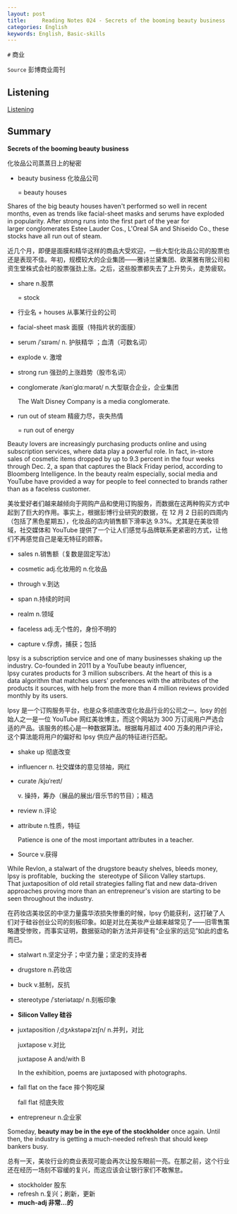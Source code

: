 ```yaml
---
layout: post
title:     Reading Notes 024 - Secrets of the booming beauty business
categories: English
keywords: English, Basic-skills
---
```




`#` 商业

`Source` 彭博商业周刊

## Listening

[Listening](https://reading.liulishuo.com/share/audios/NTUwMDEwMDAwMDAwMDE1NA==?login=44086617)

## Summary

**Secrets of the booming beauty business**

化妆品公司蒸蒸日上的秘密

* beauty business 化妆品公司

  = beauty houses 



Shares of the big beauty houses haven't performed so well in recent months, even as trends like facial-sheet masks and serums have exploded in popularity. After strong runs into the first part of the year for larger conglomerates Estee Lauder Cos., L'Oreal SA and Shiseido Co., these stocks have all run out of steam.

近几个月，即便是面膜和精华这样的商品大受欢迎，一些大型化妆品公司的股票也还是表现不佳。年初，规模较大的企业集团——雅诗兰黛集团、欧莱雅有限公司和资生堂株式会社的股票强劲上涨。之后，这些股票都失去了上升势头，走势疲软。

* share n.股票

  = stock

* 行业名 + houses 从事某行业的公司 

* facial-sheet mask 面膜（特指片状的面膜）

* serum /ˈsɪrəm/ n. 护肤精华 ；血清（可数名词）

* explode v. 激增

* strong run 强劲的上涨趋势（股市名词）

* conglomerate /kənˈɡlɑːmərət/ n.大型联合企业，企业集团

  The Walt Disney Company is a media conglomerate.

* run out of steam 精疲力尽，丧失热情

  = run out of energy 



Beauty lovers are increasingly purchasing products online and using subscription services, where data play a powerful role. In fact, in-store sales of cosmetic items dropped by up to 9.3 percent in the four weeks through Dec. 2, a span that captures the Black Friday period, according to Bloomberg Intelligence. In the beauty realm especially, social media and YouTube have provided a way for people to feel connected to brands rather than as a faceless customer.

美妆爱好者们越来越倾向于网购产品和使用订购服务，而数据在这两种购买方式中起到了巨大的作用。事实上，根据彭博行业研究的数据，在 12 月 2 日前的四周内（包括了黑色星期五），化妆品的店内销售额下滑率达 9.3%。尤其是在美妆领域，社交媒体和 YouTube 提供了一个让人们感觉与品牌联系更紧密的方式，让他们不再感觉自己是毫无特征的顾客。

* sales n.销售额（复数是固定写法）

* cosmetic adj.化妆用的 n.化妆品

* through v.到达

* span n.持续的时间

* realm n.领域

* faceless adj.无个性的，身份不明的

* capture v.俘虏，捕获；包括

  

Ipsy is a subscription service and one of many businesses shaking up the industry. Co-founded in 2011 by a YouTube beauty influencer, Ipsy curates products for 3 million subscribers. At the heart of this is a data algorithm that matches users' preferences with the attributes of the products it sources, with help from the more than 4 million reviews provided monthly by its users.

Ipsy 是一个订购服务平台，也是众多彻底改变化妆品行业的公司之一。Ipsy 的创始人之一是一位 YouTube 网红美妆博主，而这个网站为 300 万订阅用户严选合适的产品。该服务的核心是一种数据算法。根据每月超过 400 万条的用户评论，这个算法能将用户的偏好和 Ipsy 供应产品的特征进行匹配。

* shake up 彻底改变

* influencer n. 社交媒体的意见领袖，网红

* curate /kjʊˈreɪt/

  v. 操持，筹办（展品的展出/音乐节的节目）；精选

* review n.评论

* attribute n.性质，特征

  Patience is one of the most important attributes in a teacher.

* Source v.获得



While Revlon, a stalwart of the drugstore beauty shelves, bleeds money, Ipsy is profitable,  bucking the  stereotype of Silicon Valley startups. That juxtaposition of old retail strategies falling flat and new data-driven approaches proving more than an entrepreneur's vision are starting to be seen throughout the industry.

在药妆店美妆区的中坚力量露华浓损失惨重的时候，Ipsy 仍能获利，这打破了人们对于硅谷创业公司的刻板印象。如是对比在美妆产业越来越常见了——旧零售策略遭受惨败，而事实证明，数据驱动的新方法并非徒有“企业家的远见”如此的虚名而已。

* stalwart n.坚定分子；中坚力量；坚定的支持者

* drugstore n.药妆店

* buck v.抵制，反抗

* stereotype /ˈsteriətaɪp/ n.刻板印象

* **Silicon Valley 硅谷**

* juxtaposition /ˌdʒʌkstəpəˈzɪʃn/ n.并列，对比

  juxtapose v.对比

  juxtapose A and/with B

  In the exhibition, poems are juxtaposed with photographs.

* fall flat on the face 摔个狗吃屎

  fall flat 彻底失败

* entrepreneur n.企业家

  

Someday, **beauty may be in the eye of the stockholder** once again. Until then, the industry is getting a much-needed refresh that should keep bankers busy.

总有一天，美妆行业的商业表现可能会再次让股东眼前一亮。在那之前，这个行业还在经历一场刻不容缓的复兴，而这应该会让银行家们不敢懈怠。

* stockholder 股东
* refresh n.复兴；刷新，更新
* **much-adj 非常...的**



